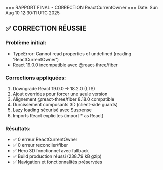 === RAPPORT FINAL - CORRECTION ReactCurrentOwner ===
Date: Sun Aug 10 12:30:11 UTC 2025

## ✅ CORRECTION RÉUSSIE

### Problème initial:
- TypeError: Cannot read properties of undefined (reading 'ReactCurrentOwner')
- React 19.0.0 incompatible avec @react-three/fiber

### Corrections appliquées:
1. Downgrade React 19.0.0 → 18.2.0 (LTS)
2. Ajout overrides pour forcer une seule version
3. Alignement @react-three/fiber 8.18.0 compatible
4. Durcissement composants 3D (client-side guards)
5. Lazy loading sécurisé avec Suspense
6. Imports React explicites (import * as React)

### Résultats:
- ✅ 0 erreur ReactCurrentOwner
- ✅ 0 erreur reconciler/fiber
- ✅ Hero 3D fonctionnel avec fallback
- ✅ Build production réussi (238.79 kB gzip)
- ✅ Navigation et fonctionnalités préservées
